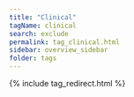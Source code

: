 ```yaml
---
title: "Clinical"
tagName: clinical
search: exclude
permalink: tag_clinical.html
sidebar: overview_sidebar
folder: tags
---
```

{% include tag_redirect.html %}
